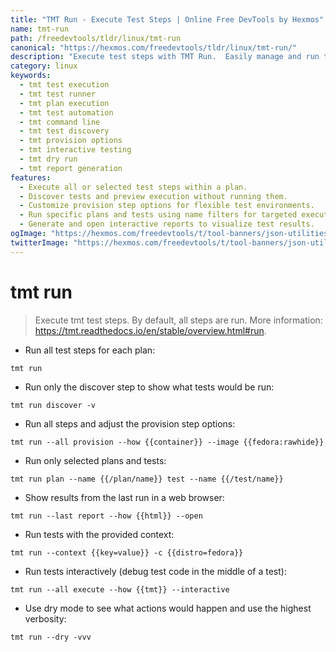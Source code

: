 ```yaml
---
title: "TMT Run - Execute Test Steps | Online Free DevTools by Hexmos"
name: tmt-run
path: /freedevtools/tldr/linux/tmt-run
canonical: "https://hexmos.com/freedevtools/tldr/linux/tmt-run/"
description: "Execute test steps with TMT Run.  Easily manage and run test plans, discover tests, and adjust provision options. Free online tool, no registration required."
category: linux
keywords:
  - tmt test execution
  - tmt test runner
  - tmt plan execution
  - tmt test automation
  - tmt command line
  - tmt test discovery
  - tmt provision options
  - tmt interactive testing
  - tmt dry run
  - tmt report generation
features:
  - Execute all or selected test steps within a plan.
  - Discover tests and preview execution without running them.
  - Customize provision step options for flexible test environments.
  - Run specific plans and tests using name filters for targeted execution.
  - Generate and open interactive reports to visualize test results.
ogImage: "https://hexmos.com/freedevtools/t/tool-banners/json-utilities-banner.png"
twitterImage: "https://hexmos.com/freedevtools/t/tool-banners/json-utilities-banner.png"
---
```


# tmt run

> Execute tmt test steps. By default, all steps are run.
> More information: <https://tmt.readthedocs.io/en/stable/overview.html#run>.

- Run all test steps for each plan:

`tmt run`

- Run only the discover step to show what tests would be run:

`tmt run discover -v`

- Run all steps and adjust the provision step options:

`tmt run --all provision --how {{container}} --image {{fedora:rawhide}}`

- Run only selected plans and tests:

`tmt run plan --name {{/plan/name}} test --name {{/test/name}}`

- Show results from the last run in a web browser:

`tmt run --last report --how {{html}} --open`

- Run tests with the provided context:

`tmt run --context {{key=value}} -c {{distro=fedora}}`

- Run tests interactively (debug test code in the middle of a test):

`tmt run --all execute --how {{tmt}} --interactive`

- Use dry mode to see what actions would happen and use the highest verbosity:

`tmt run --dry -vvv`

